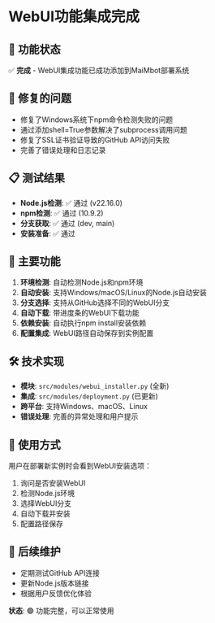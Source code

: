 # WebUI功能集成完成

## 🎉 功能状态
✅ **完成** - WebUI集成功能已成功添加到MaiMbot部署系统

## 🔧 修复的问题
- 修复了Windows系统下npm命令检测失败的问题
- 通过添加shell=True参数解决了subprocess调用问题
- 修复了SSL证书验证导致的GitHub API访问失败
- 完善了错误处理和日志记录

## 📋 测试结果
- **Node.js检测**: ✅ 通过 (v22.16.0)
- **npm检测**: ✅ 通过 (10.9.2)
- **分支获取**: ✅ 通过 (dev, main)
- **安装准备**: ✅ 通过

## 🚀 主要功能
1. **环境检测**: 自动检测Node.js和npm环境
2. **自动安装**: 支持Windows/macOS/Linux的Node.js自动安装
3. **分支选择**: 支持从GitHub选择不同的WebUI分支
4. **自动下载**: 带进度条的WebUI下载功能
5. **依赖安装**: 自动执行npm install安装依赖
6. **配置集成**: WebUI路径自动保存到实例配置

## 🛠️ 技术实现
- **模块**: `src/modules/webui_installer.py` (全新)
- **集成**: `src/modules/deployment.py` (已更新)
- **跨平台**: 支持Windows、macOS、Linux
- **错误处理**: 完善的异常处理和用户提示

## 📖 使用方式
用户在部署新实例时会看到WebUI安装选项：
1. 询问是否安装WebUI
2. 检测Node.js环境
3. 选择WebUI分支
4. 自动下载并安装
5. 配置路径保存

## 🔄 后续维护
- 定期测试GitHub API连接
- 更新Node.js版本链接
- 根据用户反馈优化体验

**状态**: 🟢 功能完整，可以正常使用
